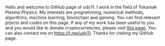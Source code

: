 Hello and welcome to GitHub page of udy11. I work in the field of Tokamak Plasma Physics. My interests are programming, numerical methods, algorithms, machine learning, blockchain and  gaming. You can find relevant prjects and codes on this page. If any of my work has been useful to you and you would like to donate cryptocurrencies, please visit	[this page](Donate_Crypto.md). You can also contact me on https://t.me/udy11. Thanks for visiting my GitHub page.
